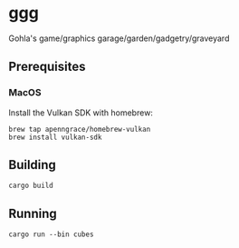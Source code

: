 # ggg

Gohla's game/graphics garage/garden/gadgetry/graveyard

## Prerequisites

### MacOS

Install the Vulkan SDK with homebrew:

```shell
brew tap apenngrace/homebrew-vulkan
brew install vulkan-sdk
```

## Building

```shell
cargo build
```

## Running

```shell
cargo run --bin cubes
```

